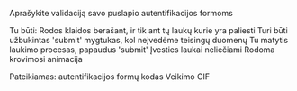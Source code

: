 Aprašykite validaciją savo puslapio autentifikacijos formoms

Tu būti:
Rodos klaidos berašant, ir tik ant tų laukų kurie yra paliesti
Turi būti užbukintas 'submit' mygtukas, kol neįvedėme teisingų duomenų
Tu matytis laukimo procesas, papaudus 'submit'
Įvesties laukai neliečiami
Rodoma krovimosi animacija

Pateikiamas:
autentifikacijos formų kodas
Veikimo GIF